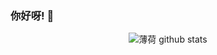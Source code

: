 ### 你好呀! 👋
<div align="center"> 
  
![薄荷 github stats](https://github-readme-stats-phi-cyan.vercel.app/api?username=21945764&show_icons=true)
<!--
<a href="https://github.com/21945764/BILIBILI-HELPER">
  <img align="center" src="https://github-readme-stats-phi-cyan.vercel.app/api/pin/?username=21945764&repo=BILIBILI-HELPER" />
</a>
-->
</div>
